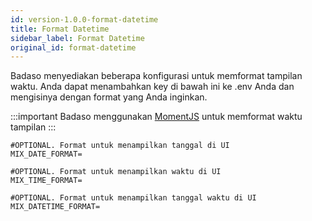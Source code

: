 ```yaml
---
id: version-1.0.0-format-datetime
title: Format Datetime
sidebar_label: Format Datetime
original_id: format-datetime
---
```


Badaso menyediakan beberapa konfigurasi untuk memformat tampilan waktu. Anda dapat menambahkan key di bawah ini ke .env Anda dan mengisinya dengan format yang Anda inginkan.

:::important
Badaso menggunakan <a href="https://momentjs.com/docs/#/displaying/format/" target="_blank">MomentJS</a> untuk memformat waktu tampilan
:::

```
#OPTIONAL. Format untuk menampilkan tanggal di UI
MIX_DATE_FORMAT=

#OPTIONAL. Format untuk menampilkan waktu di UI
MIX_TIME_FORMAT=

#OPTIONAL. Format untuk menampilkan tanggal waktu di UI
MIX_DATETIME_FORMAT=
```